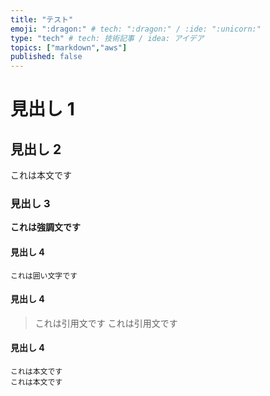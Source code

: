 ```yaml
---
title: "テスト"
emoji: ":dragon:" # tech: ":dragon:" / :ide: ":unicorn:"
type: "tech" # tech: 技術記事 / idea: アイデア
topics: ["markdown","aws"]
published: false
---
```

# 見出し 1
## 見出し 2
これは本文です

### 見出し 3
**これは強調文です**

#### 見出し 4
`これは囲い文字です`

#### 見出し 4
>これは引用文です
>これは引用文です

#### 見出し 4
```
これは本文です
これは本文です
```
